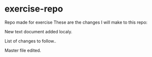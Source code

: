 # exercise-repo
Repo made for exercise 
These are the changes I will make to this repo:

New text document added localy.

List of changes to follow..

Master file edited.

